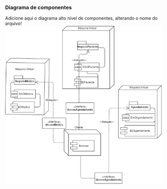 ### Diagrama de componentes
Adicione aqui o diagrama alto nível de componentes, alterando o nome do arquivo!
<img src="Complemento_diagrama_componentes.png"/>
